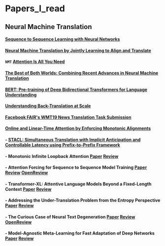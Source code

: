 # Papers_I_read

## Neural Machine Translation

#### [Sequence to Sequence Learning with Neural Networks](https://arxiv.org/abs/1409.3215)

#### [Neural Machine Translation by Jointly Learning to Align and Translate](https://arxiv.org/abs/1409.0473)

#### ```NMT``` [Attention Is All You Need](https://arxiv.org/abs/1706.03762)

#### [The Best of Both Worlds: Combining Recent Advances in Neural Machine Translation](https://arxiv.org/abs/1804.09849)

#### [BERT: Pre-training of Deep Bidirectional Transformers for Language Understanding](https://arxiv.org/abs/1810.04805)

#### [Understanding Back-Translation at Scale](https://arxiv.org/abs/1808.09381)

#### [Facebook FAIR's WMT19 News Translation Task Submission](https://arxiv.org/abs/1907.06616)


#### [Online and Linear-Time Attention by Enforcing Monotonic Alignments](https://arxiv.org/abs/1704.00784)

#### - [STACL: Simultaneous Translation with Implicit Anticipation and Controllable Latency using Prefix-to-Prefix Framework](https://arxiv.org/abs/1810.08398)

#### - Monotonic Infinite Loopback Attention [Paper](https://arxiv.org/abs/1906.05218) [Review](reviews/milk.md)
  
#### - Attention Forcing for Sequence to Sequence Model Training [Paper](https://arxiv.org/abs/1909.12289) [Review](reviews/att_forcing.md) [OpenReview](https://openreview.net/forum?id=rJe5_CNtPB) 

#### - Transformer-XL: Attentive Language Models Beyond a Fixed-Length Context [Paper](https://arxiv.org/abs/1901.02860) [Review](reviews/trans_xla.md)
  
#### - Addressing the Under-Translation Problem from the Entropy Perspective [Paper](http://www.nlpr.ia.ac.cn/cip/ZongPublications/2019/2019-ZhaoYang-AAAI.pdf) [Review](reviews/und_trans.md)

#### - The Curious Case of Neural Text Degeneration [Paper](https://arxiv.org/abs/1904.09751) [Review](reviews/neu_degen.md) [OpenReview](https://openreview.net/forum?id=rygGQyrFvH)

#### - Model-Agnostic Meta-Learning for Fast Adaptation of Deep Networks [Paper](https://arxiv.org/abs/1703.03400) [Review](reviews/maml.md)
